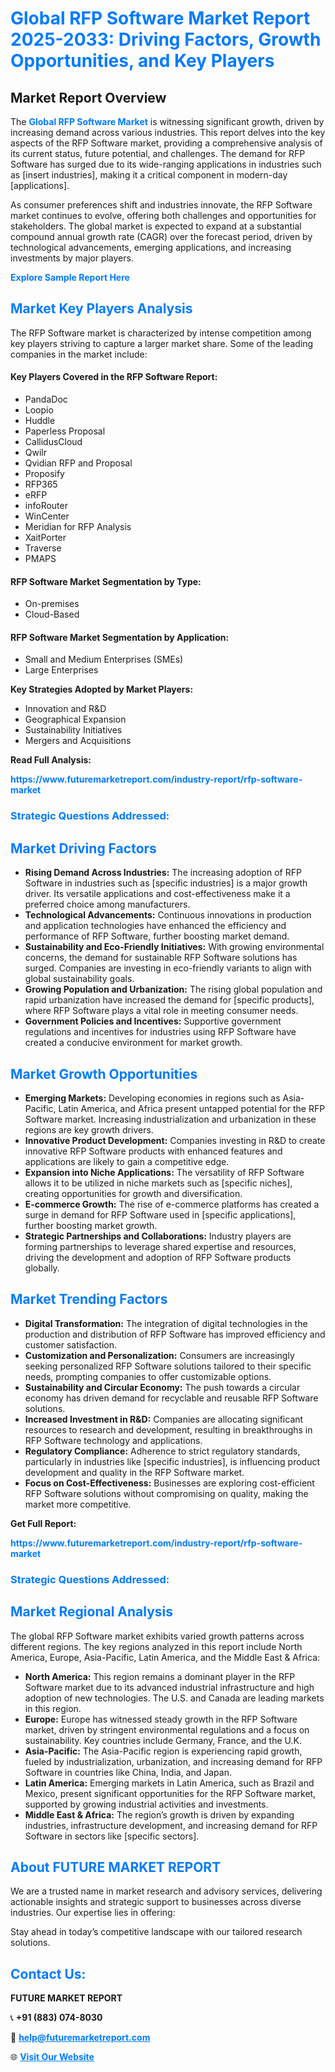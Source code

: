 <h1 style="color: #007BFF;">Global RFP Software Market Report 2025-2033: Driving Factors, Growth Opportunities, and Key Players</h1>

<section id="overview">
<h2>Market Report Overview</h2>
<p>The <a href="https://www.futuremarketreport.com/industry-report/rfp-software-market" style="color: #007BFF; text-decoration: none;"><strong>Global RFP Software Market</strong></a> is witnessing significant growth, driven by increasing demand across various industries. This report delves into the key aspects of the RFP Software market, providing a comprehensive analysis of its current status, future potential, and challenges. The demand for RFP Software has surged due to its wide-ranging applications in industries such as [insert industries], making it a critical component in modern-day [applications].</p>
<p>As consumer preferences shift and industries innovate, the RFP Software market continues to evolve, offering both challenges and opportunities for stakeholders. The global market is expected to expand at a substantial compound annual growth rate (CAGR) over the forecast period, driven by technological advancements, emerging applications, and increasing investments by major players.</p>
</section>

<section id="overview">
<p><a href="https://www.futuremarketreport.com/request-sample/reportId=56310" style="color: #007BFF; text-decoration: none;"><strong>Explore Sample Report Here</strong></a></p>
</section>

<section id="key-players">
<h2 style="color: #007BFF;">Market Key Players Analysis</h2>
<p>The RFP Software market is characterized by intense competition among key players striving to capture a larger market share. Some of the leading companies in the market include:</p>
<h4>Key Players Covered in the RFP Software Report:</h4>
<ul><li>PandaDoc</li><li>Loopio</li><li>Huddle</li><li>Paperless Proposal</li><li>CallidusCloud</li><li>Qwilr</li><li>Qvidian RFP and Proposal</li><li>Proposify</li><li>RFP365</li><li>eRFP</li><li>infoRouter</li><li>WinCenter</li><li>Meridian for RFP Analysis</li><li>XaitPorter</li><li>Traverse</li><li>PMAPS</li></ul>
<h4>RFP Software Market Segmentation by Type:</h4>
<ul><li>On-premises</li><li>Cloud-Based</li></ul>

<h4>RFP Software Market Segmentation by Application:</h4>
<ul><li>Small and Medium Enterprises (SMEs)</li><li>Large Enterprises</li></ul>
<p><strong>Key Strategies Adopted by Market Players:</strong></p>
<ul>
<li>Innovation and R&D</li>
<li>Geographical Expansion</li>
<li>Sustainability Initiatives</li>
<li>Mergers and Acquisitions</li>
</ul>
</section>

<section>
<p><strong>Read Full Analysis: </strong></p><a href="https://www.futuremarketreport.com/industry-report/rfp-software-market" style="color: #007BFF; text-decoration: none;"><strong>https://www.futuremarketreport.com/industry-report/rfp-software-market</strong></a>
<h3 style="color: #007BFF;">Strategic Questions Addressed:</h3>
</section>

<section id="driving-factors">
<h2 style="color: #007BFF;">Market Driving Factors</h2>
<ul>
<li><strong>Rising Demand Across Industries:</strong> The increasing adoption of RFP Software in industries such as [specific industries] is a major growth driver. Its versatile applications and cost-effectiveness make it a preferred choice among manufacturers.</li>
<li><strong>Technological Advancements:</strong> Continuous innovations in production and application technologies have enhanced the efficiency and performance of RFP Software, further boosting market demand.</li>
<li><strong>Sustainability and Eco-Friendly Initiatives:</strong> With growing environmental concerns, the demand for sustainable RFP Software solutions has surged. Companies are investing in eco-friendly variants to align with global sustainability goals.</li>
<li><strong>Growing Population and Urbanization:</strong> The rising global population and rapid urbanization have increased the demand for [specific products], where RFP Software plays a vital role in meeting consumer needs.</li>
<li><strong>Government Policies and Incentives:</strong> Supportive government regulations and incentives for industries using RFP Software have created a conducive environment for market growth.</li>
</ul>
</section>

<section id="growth-opportunities">
<h2 style="color: #007BFF;">Market Growth Opportunities</h2>
<ul>
<li><strong>Emerging Markets:</strong> Developing economies in regions such as Asia-Pacific, Latin America, and Africa present untapped potential for the RFP Software market. Increasing industrialization and urbanization in these regions are key growth drivers.</li>
<li><strong>Innovative Product Development:</strong> Companies investing in R&D to create innovative RFP Software products with enhanced features and applications are likely to gain a competitive edge.</li>
<li><strong>Expansion into Niche Applications:</strong> The versatility of RFP Software allows it to be utilized in niche markets such as [specific niches], creating opportunities for growth and diversification.</li>
<li><strong>E-commerce Growth:</strong> The rise of e-commerce platforms has created a surge in demand for RFP Software used in [specific applications], further boosting market growth.</li>
<li><strong>Strategic Partnerships and Collaborations:</strong> Industry players are forming partnerships to leverage shared expertise and resources, driving the development and adoption of RFP Software products globally.</li>
</ul>
</section>

<section id="trending-factors">
<h2 style="color: #007BFF;">Market Trending Factors</h2>
<ul>
<li><strong>Digital Transformation:</strong> The integration of digital technologies in the production and distribution of RFP Software has improved efficiency and customer satisfaction.</li>
<li><strong>Customization and Personalization:</strong> Consumers are increasingly seeking personalized RFP Software solutions tailored to their specific needs, prompting companies to offer customizable options.</li>
<li><strong>Sustainability and Circular Economy:</strong> The push towards a circular economy has driven demand for recyclable and reusable RFP Software solutions.</li>
<li><strong>Increased Investment in R&D:</strong> Companies are allocating significant resources to research and development, resulting in breakthroughs in RFP Software technology and applications.</li>
<li><strong>Regulatory Compliance:</strong> Adherence to strict regulatory standards, particularly in industries like [specific industries], is influencing product development and quality in the RFP Software market.</li>
<li><strong>Focus on Cost-Effectiveness:</strong> Businesses are exploring cost-efficient RFP Software solutions without compromising on quality, making the market more competitive.</li>
</ul>
</section>

<section>
<p><strong>Get Full Report: </strong></p><a href="https://www.futuremarketreport.com/industry-report/rfp-software-market" style="color: #007BFF; text-decoration: none;"><strong>https://www.futuremarketreport.com/industry-report/rfp-software-market</strong></a>
<h3 style="color: #007BFF;">Strategic Questions Addressed:</h3>
</section>


<section id="regional-analysis">
<h2 style="color: #007BFF;">Market Regional Analysis</h2>
<p>The global RFP Software market exhibits varied growth patterns across different regions. The key regions analyzed in this report include North America, Europe, Asia-Pacific, Latin America, and the Middle East & Africa:</p>
<ul>
<li><strong>North America:</strong> This region remains a dominant player in the RFP Software market due to its advanced industrial infrastructure and high adoption of new technologies. The U.S. and Canada are leading markets in this region.</li>
<li><strong>Europe:</strong> Europe has witnessed steady growth in the RFP Software market, driven by stringent environmental regulations and a focus on sustainability. Key countries include Germany, France, and the U.K.</li>
<li><strong>Asia-Pacific:</strong> The Asia-Pacific region is experiencing rapid growth, fueled by industrialization, urbanization, and increasing demand for RFP Software in countries like China, India, and Japan.</li>
<li><strong>Latin America:</strong> Emerging markets in Latin America, such as Brazil and Mexico, present significant opportunities for the RFP Software market, supported by growing industrial activities and investments.</li>
<li><strong>Middle East & Africa:</strong> The region’s growth is driven by expanding industries, infrastructure development, and increasing demand for RFP Software in sectors like [specific sectors].</li>
</ul>
</section>

<footer>
<h2 style="color: #007BFF;">About FUTURE MARKET REPORT</h2>
<p>We are a trusted name in market research and advisory services, delivering actionable insights and strategic support to businesses across diverse industries. Our expertise lies in offering:</p>

<p>Stay ahead in today’s competitive landscape with our tailored research solutions.</p>

<h2 style="color: #007BFF;">Contact Us:</h2>
<p><strong>FUTURE MARKET REPORT</strong></p>
<p>📞 <strong>+91 (883) 074-8030</strong></p>
<p>📧 <strong><a href="mailto:help@futuremarketreport.com" style="color: #007BFF;">help@futuremarketreport.com</a></strong></p>
<p>🌐 <strong><a href="https://www.futuremarketreport.com/" style="color: #007BFF;">Visit Our Website</a></strong></p>
</footer>